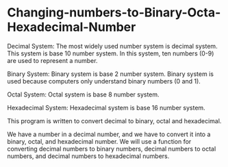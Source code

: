 # Changing-numbers-to-Binary-Octa-Hexadecimal-Number
Decimal System: The most widely used number system is decimal system. This system is base 10 number system. In this system, ten numbers (0-9) are used to represent a number.

Binary System: Binary system is base 2 number system. Binary system is used because computers only understand binary numbers (0 and 1).

Octal System: Octal system is base 8 number system.

Hexadecimal System: Hexadecimal system is base 16 number system.

This program is written to convert decimal to binary, octal and hexadecimal.

We have a number in a decimal number, and we have to convert it into a binary, octal, and hexadecimal number. We will use a function for converting decimal numbers to binary numbers, decimal numbers to octal numbers, and decimal numbers to hexadecimal numbers.

